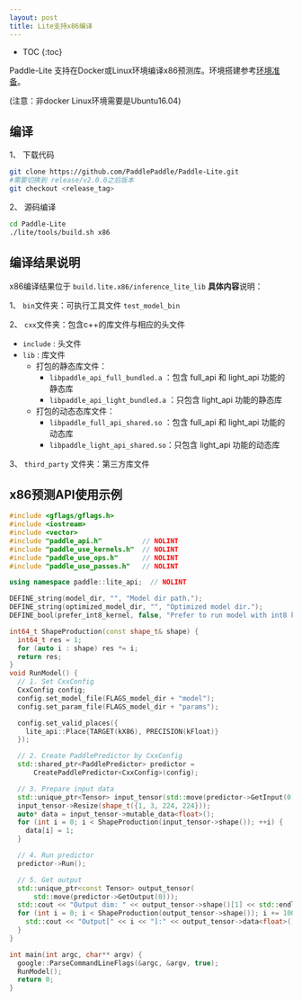 ```yaml
---
layout: post
title: Lite支持x86编译
---
```

* TOC
{:toc}

Paddle-Lite 支持在Docker或Linux环境编译x86预测库。环境搭建参考[环境准备](../installation/source_compile)。

(注意：非docker Linux环境需要是Ubuntu16.04)

## 编译

1、 下载代码
```bash
git clone https://github.com/PaddlePaddle/Paddle-Lite.git
#需要切换到 release/v2.0.0之后版本
git checkout <release_tag>
```

2、 源码编译

```bash
cd Paddle-Lite
./lite/tools/build.sh x86
```

## 编译结果说明

x86编译结果位于 `build.lite.x86/inference_lite_lib`
**具体内容**说明：

1、 `bin`文件夹：可执行工具文件 `test_model_bin`

2、 `cxx`文件夹：包含c++的库文件与相应的头文件

- `include`  : 头文件
- `lib` : 库文件
  - 打包的静态库文件：
    - `libpaddle_api_full_bundled.a`  ：包含 full_api 和 light_api 功能的静态库
    - `libpaddle_api_light_bundled.a` ：只包含 light_api 功能的静态库
  - 打包的动态态库文件：
    - `libpaddle_full_api_shared.so` ：包含 full_api 和 light_api 功能的动态库
    - `libpaddle_light_api_shared.so`：只包含 light_api 功能的动态库

3、 `third_party` 文件夹：第三方库文件

## x86预测API使用示例

```c++
#include <gflags/gflags.h>
#include <iostream>
#include <vector>
#include "paddle_api.h"          // NOLINT
#include "paddle_use_kernels.h"  // NOLINT
#include "paddle_use_ops.h"      // NOLINT
#include "paddle_use_passes.h"   // NOLINT

using namespace paddle::lite_api;  // NOLINT

DEFINE_string(model_dir, "", "Model dir path.");
DEFINE_string(optimized_model_dir, "", "Optimized model dir.");
DEFINE_bool(prefer_int8_kernel, false, "Prefer to run model with int8 kernels");

int64_t ShapeProduction(const shape_t& shape) {
  int64_t res = 1;
  for (auto i : shape) res *= i;
  return res;
}
void RunModel() {
  // 1. Set CxxConfig
  CxxConfig config;
  config.set_model_file(FLAGS_model_dir + "model");
  config.set_param_file(FLAGS_model_dir + "params");

  config.set_valid_places({
    lite_api::Place{TARGET(kX86), PRECISION(kFloat)}
  });

  // 2. Create PaddlePredictor by CxxConfig
  std::shared_ptr<PaddlePredictor> predictor =
      CreatePaddlePredictor<CxxConfig>(config);

  // 3. Prepare input data
  std::unique_ptr<Tensor> input_tensor(std::move(predictor->GetInput(0)));
  input_tensor->Resize(shape_t({1, 3, 224, 224}));
  auto* data = input_tensor->mutable_data<float>();
  for (int i = 0; i < ShapeProduction(input_tensor->shape()); ++i) {
    data[i] = 1;
  }

  // 4. Run predictor
  predictor->Run();

  // 5. Get output
  std::unique_ptr<const Tensor> output_tensor(
      std::move(predictor->GetOutput(0)));
  std::cout << "Output dim: " << output_tensor->shape()[1] << std::endl;
  for (int i = 0; i < ShapeProduction(output_tensor->shape()); i += 100) {
    std::cout << "Output[" << i << "]:" << output_tensor->data<float>()[i] << std::endl;
  }
}

int main(int argc, char** argv) {
  google::ParseCommandLineFlags(&argc, &argv, true);
  RunModel();
  return 0;
}
```
